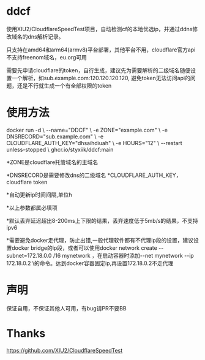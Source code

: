 # ddcf

使用XIU2/CloudflareSpeedTest项目，自动检测cf的本地优选ip，并通过ddns修改域名的dns解析记录。

只支持在amd64和arm64(armv8)平台部署，其他平台不用，cloudflare官方api不支持freenom域名，eu.org可用

需要先申请cloudflare的token，自行生成，建议先为需要解析的二级域名随便设置一个解析，如sub.example.com:120.120.120.120, 避免token无法访问api的问题，还是不行就生成一个有全部权限的token


# 使用方法

docker run -d \\
  --name="DDCF" \\
  -e ZONE="example.com" \\
  -e DNSRECORD="sub.example.com" \\
  -e CLOUDFLARE_AUTH_KEY="dhsaihdiuah" \\
  -e HOURS="12" \\
  --restart unless-stopped \\
  ghcr.io/styxiik/ddcf:main
  
*ZONE是cloudflare托管域名的主域名


*DNSRECORD是需要修改dns的二级域名
*CLOUDFLARE_AUTH_KEY，cloudflare token

*自动更新ip时间间隔,单位h

*以上参数都属必填项

*默认丢弃延迟超出8-200ms上下限的结果，丢弃速度低于5mb/s的结果，不支持ipv6

*需要避免docker走代理，防止出错,一般代理软件都有不代理ip段的设置，建议设置docker bridge的ip段，或者可以使用docker network create --subnet=172.18.0.0 /16 mynetwork ，在启动容器时添加--net mynetwork --ip 172.18.0.2 \的命令。达到docker容器固定ip,再设置172.18.0.2不走代理

# 声明
保证自用，不保证其他人可用，有bug请PR不要BB


# Thanks
https://github.com/XIU2/CloudflareSpeedTest
